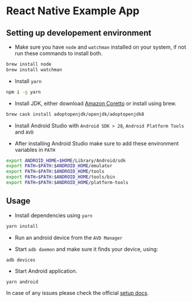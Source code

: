 # React Native Example App


## Setting up developement environment

- Make sure you have `node` and `watchman` installed on your system, if not run these commands to install both.

```sh
brew install node
brew install watchman
```

- Install `yarn`

```sh
npm i -g yarn
```

- Install JDK, either download [Amazon Coretto](https://docs.aws.amazon.com/corretto/latest/corretto-11-ug/downloads-list.html) or install using brew.

```sh
brew cask install adoptopenjdk/openjdk/adoptopenjdk8
```

- Install Android Studio with `Android SDK > 28`, `Android Platform Tools` and `AVD`

- After installing Android Studio make sure to add these environment variables in `PATH`

```sh
export ANDROID_HOME=$HOME/Library/Android/sdk
export PATH=$PATH:$ANDROID_HOME/emulator
export PATH=$PATH:$ANDROID_HOME/tools
export PATH=$PATH:$ANDROID_HOME/tools/bin
export PATH=$PATH:$ANDROID_HOME/platform-tools
```

## Usage

- Install dependencies using `yarn`

```sh
yarn install
```

- Run an android device from the `AVD Manager`

- Start `adb daemon` and make sure it finds your device, using:


```sh
adb devices
```

- Start Android application.

```
yarn android
```

In case of any issues please check the official [setup docs](https://reactnative.dev/docs/environment-setup).